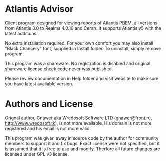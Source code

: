 # Atlantis Advisor

Client program designed for viewing reports of Atlantis PBEM, all versions from Atlantis 3.0 to Realms 4.0.10 and Ceran. It supports Atlantis v5 with the latest additions.

No extra installation required. For your own comfort you may also  install "Black Chancery" font, supplied in Install folder. To uninstall, simply remove program.

This program was a shareware. No registration is disabled and original shareware license check code never was published.

Please review documentation in Help folder and visit website to make sure you have latest available version.


# Authors and License

Orignal author, Gnawer aka Wredosoft Software LTD (gnawer@front.ru, http://www.wredosoft.tk), is not more available. His domain is not more registered and his email is not more valid.

This program was given away in source code by the author for community members to support it and fix bugs. Exact license were not specified, but it is assumed that it is free to use and modify.
Therfore all future changes are licensed under GPL v3 license.
